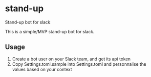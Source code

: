 # stand-up
Stand-up bot for slack

This is a simple/MVP stand-up bot for slack.

## Usage
1. Create a bot user on your Slack team, and get its api token
2. Copy Settings.toml.sample into Settings.toml and personnalise the values based on your context
